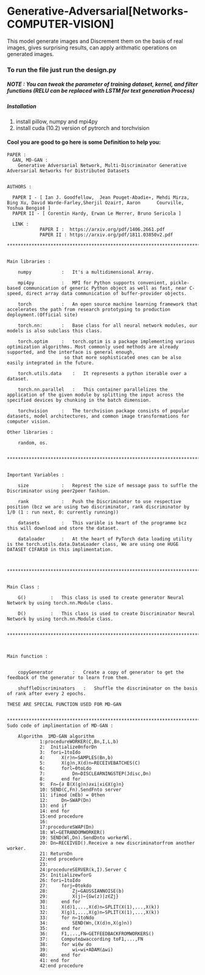 # Generative-Adversarial[Networks-COMPUTER-VISION]
This model generate images and Discrement them on the basis of real images, gives surprising results, can apply arithmatic operations on generated images.


### To run the file just run the design.py
##### NOTE : You can tweak the parameter of training dataset, kernel, and filter functions (RELU can be replaced with LSTM for text generation Process)

##### Installation
1. install pillow, numpy and mpi4py
2. install cuda (10.2) version of pytrorch and torchvision

#### Cool you are good to go here is some Definition to help you:


  
    PAPER :
      GAN, MD-GAN :
        Generative Adversarial Network, Multi-Discriminator Generative Adversarial Networks for Distributed Datasets

		
    AUTHORS	:
    
      PAPER I - [ Ian J. Goodfellow,  Jean Pouget-Abadie∗, Mehdi Mirza, Bing Xu, David Warde-Farley,Sherjil Ozair†, Aaron      Courville, Yoshua Bengio‡ ]
      PAPER II - [ Corentin Hardy, Erwan Le Merrer, Bruno Sericola ]

      LINK :
                PAPER I :  https://arxiv.org/pdf/1406.2661.pdf
                PAPER II : https://arxiv.org/pdf/1811.03850v2.pdf

	************************************************************************************************************************************************************************************


	Main libraries :

		numpy			:	It's a multidimensional Array.

		mpi4py			:	MPI for Python supports convenient, pickle-based communication of generic Python object as well as fast, near C-speed, direct array data communication of buffer-provider objects.

		torch			:	An open source machine learning framework that accelerates the path from research prototyping to production deployment.(Official site)	

		torch.nn:		:	Base class for all neural network modules, our models is also subclass this class.		

		torch.optim		:	torch.optim is a package implementing various optimization algorithms. Most commonly used methods are already supported, and the interface is general enough,
						 so that more sophisticated ones can be also easily integrated in the future.

		torch.utils.data	:	It represents a python iterable over a dataset.

		torch.nn.parallel	:	This container parallelizes the application of the given module by splitting the input across the specified devices by chunking in the batch dimension.

		torchvision		:	The torchvision package consists of popular datasets, model architectures, and common image transformations for computer vision.

	Other libraries :

		random, os.


	************************************************************************************************************************************************************************************


	Important Variables :

		size			:	Represt the size of message pass to suffle the Discriminator using peer2peer fashion.

		rank			:	Push the Discriminator to use respective position (bcz we are using two discriminator, rank discriminator by 1/0 (1 : run next, 0: currently running))
		
		datasets		:	This varible is heart of the programme bcz this will download and store the dataset. 

		dataloader		:	At the heart of PyTorch data loading utility is the torch.utils.data.DataLoader class, We are using one HUGE DATASET CIFAR10 in this implimentation.



	************************************************************************************************************************************************************************************


	Main Class :

		G()			:	This class is used to create generator Neural Network by using torch.nn.Module class.

		D()			:	This class is used to create Discriminator Neural Network by using torch.nn.Module class.


	************************************************************************************************************************************************************************************

  

	Main function :
  

		copyGenerator		:	Create a copy of generator to get the feedback of the generator to learn from them.

		shuffleDiscriminators	:	Shuffle the discriminator on the basis of rank after every 2 epochs.
    
    THESE ARE SPECIAL FUNCTION USED FOR MD-GAN


	************************************************************************************************************************************************************************************
  	Sudo code of implimentation of MD-GAN :

		Algorithm  1MD-GAN algorithm
				1:procedureWORKER(C,Bn,I,L,b)
				2:	InitializeθnforDn
				3:	fori←1toIdo
				4:		X(r)n←SAMPLES(Bn,b)
				5:		X(g)n,X(d)n←RECEIVEBATCHES(C)
				6:		forl←0toLdo
				7:			Dn←DISCLEARNINGSTEP(Jdisc,Dn)
				8:		end for
				9:	Fn←{∂ ̃B(X(g)n)∂xi|xi∈X(g)n}
				10:	SEND(C,Fn).SendFnto server
				11:	ifimod (mEb) = 0then
				12:		Dn←SWAP(Dn)
				13:	end if
				14:	end for
				15:end procedure
				16:
				17:procedureSWAP(Dn)
				18:	Wl←GETRANDOMWORKER()
				19:	SEND(Wl,Dn).SendDnto workerWl.
				20:	Dn←RECEIVED().Receive a new discriminatorfrom another worker.
				21:	ReturnDn
				22:end procedure
				23:
				24:procedureSERVER(k,I).Server C
				25:	InitializewforG
				26:	fori←1toIdo
				27:		forj←0tokdo
				28:			Zj←GAUSSIANNOISE(b)
				29:			X(j)←{Gw(z)|z∈Zj}
				30:		end for
				31:		X(d)1,...,X(d)n←SPLIT(X(1),...,X(k))
				32:		X(g)1,...,X(g)n←SPLIT(X(1),...,X(k))
				33:		for n←1toNdo
				34:			SEND(Wn,(X(d)n,X(g)n))
				35:		end for
				36:		F1,...,FN←GETFEEDBACKFROMWORKERS()
				37:		Compute∆waccording toF1,...,FN
				38:		for wi∈w do
				39:			wi←wi+ADAM(∆wi)
				40:		end for
				41:	end for
				42:end procedure
